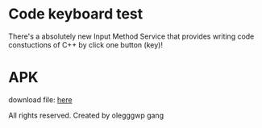 # Code keyboard test
There's a absolutely new Input Method Service that provides writing code constuctions of C++ by click one button (key)!


# APK
download file:
[here](https://github.com/olegggwp/code_keyboard_test/raw/master/app-debug.apk)

All rights reserved.
Created by olegggwp gang
